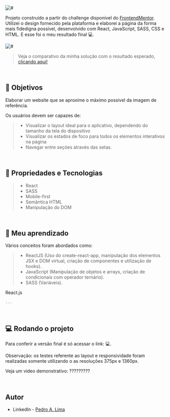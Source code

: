 ![#](?????????)

Projeto construído a partir do challenge disponível do [FrontendMentor](?????????). Utilizei o design fornecido pela plataforma e elaborei a página da forma mais fidedigna possível, desenvolvido com React, JavaScript, SASS, CSS e HTML. E esse foi o meu resultado final 💻<?????????>.

![#](?????????)

> Veja o comparativo da minha solução com o resultado esperado, [clicando aqui!](?????????)

</br>

## 🎯 Objetivos

Elaborar um website que se aproxime o máximo possivel da imagem de referência.

Os usuários devem ser capazes de:

> - Visualizar o layout ideal para o aplicativo, dependendo do tamanho da tela do dispositivo
> - Visualizar os estados de foco para todos os elementos interativos na página
> - Navegar entre seções através das setas.

</br>

## 🔧 Propriedades e Tecnologias

> - React
> - SASS
> - Mobile-first
> - Semântica HTML
> - Manipulação do DOM

</br>

## 🧠 Meu aprendizado

Vários conceitos foram abordados como:

> - ReactJS (Uso do create-react-app, manipulação dos elementos JSX e DOM virtual, criação de componentes e utilização de hooks).
> - JavaScript (Manipulação de objetos e arrays, criação de condicionais com operador ternário).
> - SASS (Variáveis).

<!-- O projeto foi responsável por me introduzir ao framework React, me abrindo um mundo de possibilidades. Ainda estou buscando compreender a componentização, compreendo que é um benefício grandioso, mas que demanda muita prática. -->

React.js

```js
...
```

</br>

## 💻 Rodando o projeto

Para conferir a versão final é só acessar o link: 💻<?????????>.

Observação: os testes referente ao layout e responsividade foram realizadas somente utilizando o as resoluções 375px e 1360px.

Veja um video demonstrativo:
?????????

</br>

## Autor

- LinkedIn - [Pedro A. Lima](https://www.linkedin.com/in/pedroalima6/)
